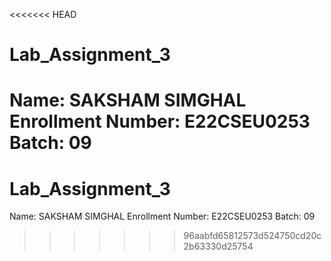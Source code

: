 <<<<<<< HEAD

# Lab_Assignment_3
Name: SAKSHAM SIMGHAL
Enrollment Number: E22CSEU0253
Batch: 09 
=======
# Lab_Assignment_3
Name: SAKSHAM SIMGHAL
Enrollment Number: E22CSEU0253
Batch: 09 
>>>>>>> 96aabfd65812573d524750cd20c2b63330d25754
